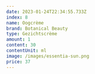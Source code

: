 ```yaml
---
date: 2023-01-24T22:34:55.733Z
index: 8
name: Oogcrème
brand: Botanical Beauty
type: Gezichtscrème
amount: 1
content: 30
contentUnit: ml
image: /images/essentia-sun.png
price: 37
---
```

